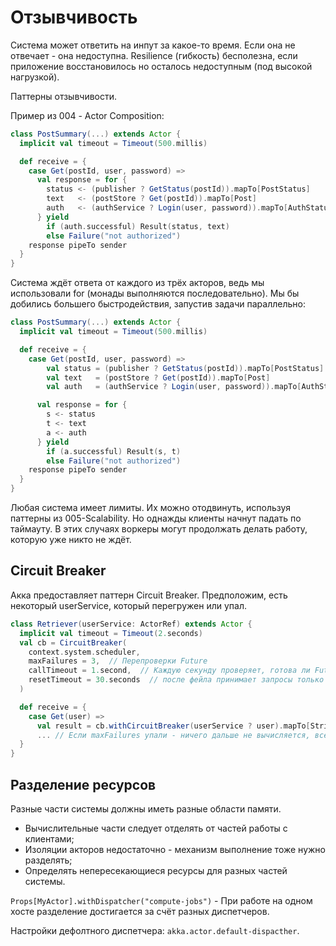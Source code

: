 # Отзывчивость

Система может ответить на инпут за какое-то время. Если она не отвечает - она недоступна. Resilience (гибкость) бесполезна, если приложение восстановилось но осталось недоступным (под высокой нагрузкой). 

Паттерны отзывчивости.

Пример из 004 - Actor Composition:

```scala
class PostSummary(...) extends Actor {
  implicit val timeout = Timeout(500.millis)

  def receive = {
    case Get(postId, user, password) => 
      val response = for {
        status <- (publisher ? GetStatus(postId)).mapTo[PostStatus]
        text   <- (postStore ? Get(postId)).mapTo[Post]
        auth   <- (authService ? Login(user, password)).mapTo[AuthStatus]
      } yield
        if (auth.successful) Result(status, text)
        else Failure("not authorized")
    response pipeTo sender
  }
}
```

Система ждёт ответа от каждого из трёх акторов, ведь мы использовали for (монады выполняются последовательно). Мы бы добились большего быстродействия, запустив задачи параллельно:

```scala
class PostSummary(...) extends Actor {
  implicit val timeout = Timeout(500.millis)

  def receive = {
    case Get(postId, user, password) => 
        val status = (publisher ? GetStatus(postId)).mapTo[PostStatus]
        val text   = (postStore ? Get(postId)).mapTo[Post]
        val auth   = (authService ? Login(user, password)).mapTo[AuthStatus]

      val response = for {
        s <- status
        t <- text
        a <- auth
      } yield
        if (a.successful) Result(s, t)
        else Failure("not authorized")
    response pipeTo sender
  }
}
```

Любая система имеет лимиты. Их можно отодвинуть, используя паттерны из 005-Scalability. Но однажды клиенты начнут падать по таймауту. В этих случаях воркеры могут продолжать делать работу, которую уже никто не ждёт.

## Circuit Breaker

Акка предоставляет паттерн Circuit Breaker. Предположим, есть некоторый userService, который перегружен или упал. 

```scala
class Retriever(userService: ActorRef) extends Actor {
  implicit val timeout = Timeout(2.seconds)
  val cb = CircuitBreaker(
    context.system.scheduler,
    maxFailures = 3,  // Перепроверки Future
    callTimeout = 1.second,  // Каждую секунду проверяет, готова ли Future из result, maxFailures раз
    resetTimeout = 30.seconds  // после фейла принимает запросы только с таким интервалом, чтобы подождать, пока userService разгрузится
  )

  def receive = {
    case Get(user) =>
      val result = cb.withCircuitBreaker(userService ? user).mapTo[String]  // получает Future
      ... // Если maxFailures упали - ничего дальше не вычисляется, все запросы считаюстя Falure
  }
}
```

## Разделение ресурсов

Разные части системы должны иметь разные области памяти.

- Вычислительные части следует отделять от частей работы с клиентами;
- Изоляции акторов недостаточно - механизм выполнение тоже нужно разделять;
- Определять непересекающиеся ресурсы для разных частей системы.

`Props[MyActor].withDispatcher("compute-jobs")` - При работе на одном хосте разделение достигается за счёт разных диспетчеров.

Настройки дефолтного диспетчера: `akka.actor.default-dispacther`.

